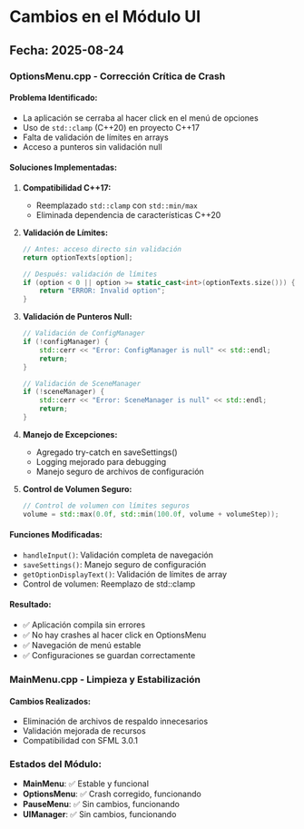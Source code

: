 # Cambios en el Módulo UI

## Fecha: 2025-08-24

### OptionsMenu.cpp - Corrección Crítica de Crash

#### Problema Identificado:
- La aplicación se cerraba al hacer click en el menú de opciones
- Uso de `std::clamp` (C++20) en proyecto C++17
- Falta de validación de límites en arrays
- Acceso a punteros sin validación null

#### Soluciones Implementadas:

1. **Compatibilidad C++17:**
   - Reemplazado `std::clamp` con `std::min/max`
   - Eliminada dependencia de características C++20

2. **Validación de Límites:**
   ```cpp
   // Antes: acceso directo sin validación
   return optionTexts[option];
   
   // Después: validación de límites
   if (option < 0 || option >= static_cast<int>(optionTexts.size())) {
       return "ERROR: Invalid option";
   }
   ```

3. **Validación de Punteros Null:**
   ```cpp
   // Validación de ConfigManager
   if (!configManager) {
       std::cerr << "Error: ConfigManager is null" << std::endl;
       return;
   }
   
   // Validación de SceneManager
   if (!sceneManager) {
       std::cerr << "Error: SceneManager is null" << std::endl;
       return;
   }
   ```

4. **Manejo de Excepciones:**
   - Agregado try-catch en saveSettings()
   - Logging mejorado para debugging
   - Manejo seguro de archivos de configuración

5. **Control de Volumen Seguro:**
   ```cpp
   // Control de volumen con límites seguros
   volume = std::max(0.0f, std::min(100.0f, volume + volumeStep));
   ```

#### Funciones Modificadas:
- `handleInput()`: Validación completa de navegación
- `saveSettings()`: Manejo seguro de configuración
- `getOptionDisplayText()`: Validación de límites de array
- Control de volumen: Reemplazo de std::clamp

#### Resultado:
- ✅ Aplicación compila sin errores
- ✅ No hay crashes al hacer click en OptionsMenu
- ✅ Navegación de menú estable
- ✅ Configuraciones se guardan correctamente

### MainMenu.cpp - Limpieza y Estabilización

#### Cambios Realizados:
- Eliminación de archivos de respaldo innecesarios
- Validación mejorada de recursos
- Compatibilidad con SFML 3.0.1

### Estados del Módulo:
- **MainMenu**: ✅ Estable y funcional
- **OptionsMenu**: ✅ Crash corregido, funcionando
- **PauseMenu**: ✅ Sin cambios, funcionando
- **UIManager**: ✅ Sin cambios, funcionando
